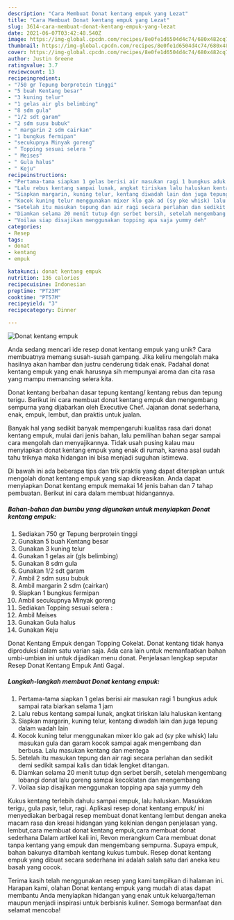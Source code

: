 ```yaml
---
description: "Cara Membuat Donat kentang empuk yang Lezat"
title: "Cara Membuat Donat kentang empuk yang Lezat"
slug: 3614-cara-membuat-donat-kentang-empuk-yang-lezat
date: 2021-06-07T03:42:48.540Z
image: https://img-global.cpcdn.com/recipes/8e0fe1d6504d4c74/680x482cq70/donat-kentang-empuk-foto-resep-utama.jpg
thumbnail: https://img-global.cpcdn.com/recipes/8e0fe1d6504d4c74/680x482cq70/donat-kentang-empuk-foto-resep-utama.jpg
cover: https://img-global.cpcdn.com/recipes/8e0fe1d6504d4c74/680x482cq70/donat-kentang-empuk-foto-resep-utama.jpg
author: Justin Greene
ratingvalue: 3.7
reviewcount: 13
recipeingredient:
- "750 gr Tepung berprotein tinggi"
- "5 buah Kentang besar"
- "3 kuning telur"
- "1 gelas air gls belimbing"
- "8 sdm gula"
- "1/2 sdt garam"
- "2 sdm susu bubuk"
- " margarin 2 sdm cairkan"
- "1 bungkus fermipan"
- "secukupnya Minyak goreng"
- " Topping sesuai selera "
- " Meises"
- " Gula halus"
- " Keju"
recipeinstructions:
- "Pertama-tama siapkan 1 gelas berisi air masukan ragi 1 bungkus aduk sampai rata biarkan selama 1 jam"
- "Lalu rebus kentang sampai lunak, angkat tiriskan lalu haluskan kentang"
- "Siapkan margarin, kuning telur, kentang diwadah lain dan juga tepung dalam wadah lain"
- "Kocok kuning telur menggunakan mixer klo gak ad (sy pke whisk) lalu masukan gula dan garam kocok sampai agak mengembang dan berbusa. Lalu masukan kentang dan mentega"
- "Setelah itu masukan tepung dan air ragi secara perlahan dan sedikit demi sedikit sampai kalis dan tidak lengket ditangan."
- "Diamkan selama 20 menit tutup dgn serbet bersih, setelah mengembang lobangi donat lalu goreng sampai kecoklatan dan mengembang"
- "Voilaa siap disajikan menggunakan topping apa saja yummy deh"
categories:
- Resep
tags:
- donat
- kentang
- empuk

katakunci: donat kentang empuk 
nutrition: 136 calories
recipecuisine: Indonesian
preptime: "PT23M"
cooktime: "PT57M"
recipeyield: "3"
recipecategory: Dinner

---
```



![Donat kentang empuk](https://img-global.cpcdn.com/recipes/8e0fe1d6504d4c74/680x482cq70/donat-kentang-empuk-foto-resep-utama.jpg)

Anda sedang mencari ide resep donat kentang empuk yang unik? Cara membuatnya memang susah-susah gampang. Jika keliru mengolah maka hasilnya akan hambar dan justru cenderung tidak enak. Padahal donat kentang empuk yang enak harusnya sih mempunyai aroma dan cita rasa yang mampu memancing selera kita.

Donat kentang berbahan dasar tepung kentang/ kentang rebus dan tepung terigu. Berikut ini cara membuat donat kentang empuk dan mengembang sempurna yang dijabarkan oleh Executive Chef. Jajanan donat sederhana, enak, empuk, lembut, dan praktis untuk jualan.

Banyak hal yang sedikit banyak mempengaruhi kualitas rasa dari donat kentang empuk, mulai dari jenis bahan, lalu pemilihan bahan segar sampai cara mengolah dan menyajikannya. Tidak usah pusing kalau mau menyiapkan donat kentang empuk yang enak di rumah, karena asal sudah tahu triknya maka hidangan ini bisa menjadi suguhan istimewa.


Di bawah ini ada beberapa tips dan trik praktis yang dapat diterapkan untuk mengolah donat kentang empuk yang siap dikreasikan. Anda dapat menyiapkan Donat kentang empuk memakai 14 jenis bahan dan 7 tahap pembuatan. Berikut ini cara dalam membuat hidangannya.

<!--inarticleads1-->

##### Bahan-bahan dan bumbu yang digunakan untuk menyiapkan Donat kentang empuk:

1. Sediakan 750 gr Tepung berprotein tinggi
1. Gunakan 5 buah Kentang besar
1. Gunakan 3 kuning telur
1. Gunakan 1 gelas air (gls belimbing)
1. Gunakan 8 sdm gula
1. Gunakan 1/2 sdt garam
1. Ambil 2 sdm susu bubuk
1. Ambil  margarin 2 sdm (cairkan)
1. Siapkan 1 bungkus fermipan
1. Ambil secukupnya Minyak goreng
1. Sediakan  Topping sesuai selera :
1. Ambil  Meises
1. Gunakan  Gula halus
1. Gunakan  Keju


Donat Kentang Empuk dengan Topping Cokelat. Donat kentang tidak hanya diproduksi dalam satu varian saja. Ada cara lain untuk memanfaatkan bahan umbi-umbian ini untuk dijadikan menu donat. Penjelasan lengkap seputar Resep Donat Kentang Empuk Anti Gagal. 

<!--inarticleads2-->

##### Langkah-langkah membuat Donat kentang empuk:

1. Pertama-tama siapkan 1 gelas berisi air masukan ragi 1 bungkus aduk sampai rata biarkan selama 1 jam
1. Lalu rebus kentang sampai lunak, angkat tiriskan lalu haluskan kentang
1. Siapkan margarin, kuning telur, kentang diwadah lain dan juga tepung dalam wadah lain
1. Kocok kuning telur menggunakan mixer klo gak ad (sy pke whisk) lalu masukan gula dan garam kocok sampai agak mengembang dan berbusa. Lalu masukan kentang dan mentega
1. Setelah itu masukan tepung dan air ragi secara perlahan dan sedikit demi sedikit sampai kalis dan tidak lengket ditangan.
1. Diamkan selama 20 menit tutup dgn serbet bersih, setelah mengembang lobangi donat lalu goreng sampai kecoklatan dan mengembang
1. Voilaa siap disajikan menggunakan topping apa saja yummy deh


Kukus kentang terlebih dahulu sampai empuk, lalu haluskan. Masukkan terigu, gula pasir, telur, ragi. Aplikasi resep donat kentang empuk/ ini menyediakan berbagai resep membuat donat kentang lembut dengan aneka macam rasa dan kreasi hidangan yang kekinian dengan penjelasan yang. lembut,cara membuat donat kentang empuk,cara membuat donat sederhana Dalam artikel kali ini, Revon merangkum Cara membuat donat tanpa kentang yang empuk dan mengembang sempurna. Supaya empuk, bahan bakunya ditambah kentang kukus tumbuk. Resep donat kentang empuk yang dibuat secara sederhana ini adalah salah satu dari aneka keu basah yang cocok. 

Terima kasih telah menggunakan resep yang kami tampilkan di halaman ini. Harapan kami, olahan Donat kentang empuk yang mudah di atas dapat membantu Anda menyiapkan hidangan yang enak untuk keluarga/teman maupun menjadi inspirasi untuk berbisnis kuliner. Semoga bermanfaat dan selamat mencoba!
